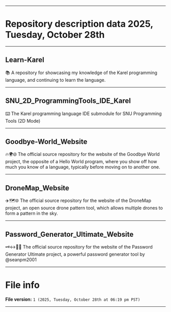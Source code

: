 
***

# Repository description data 2025, Tuesday, October 28th

---

## Learn-Karel

📚️ A repository for showcasing my knowledge of the Karel programming language, and continuing to learn the language. 

---

## SNU_2D_ProgrammingTools_IDE_Karel

⌨️ The Karel programming language IDE submodule for SNU Programming Tools (2D Mode)

---

## Goodbye-World_Website

🔥️🌍️🌐️ The official source repository for the website of the Goodbye World project, the opposite of a Hello World program, where you show off how much you know of a language, typically before moving on to another one.

---

## DroneMap_Website

✈️🗺️🌐️ The official source repository for the website of the DroneMap project, an open source drone pattern tool, which allows multiple drones to form a pattern in the sky.

---

## Password_Generator_Ultimate_Website

🗝️↔️🔑️🌐️ The official source repository for the website of the Password Generator Ultimate project, a powerful password generator tool by @seanpm2001

***

# File info

**File version:** `1 (2025, Tuesday, October 28th at 06:19 pm PST)`

***

